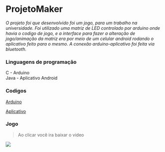 # ProjetoMaker
<i>O projeto foi que desenvolvido foi um jogo, para um trabalho na universidade.
Foi utilizado uma matriz de LED controlado por arduino onde havia o codigo de jogo, e a interface para fazer a alteração de jogo/animação da matriz era por meio de um celular android rodando o aplicativo feito para o mesmo.
A conexão arduino-aplicativo foi feita via bluetooth.</i>


### Linguagens de programação
C - Arduino<br>
Java - Aplicativo Android

### Codigos
[Arduino](https://github.com/filipebsmaia/ProjetoMaker/tree/master/arduino)

[Aplicativo](https://github.com/filipebsmaia/ProjetoMaker/tree/master/app)

### Jogo
> Ao clicar você ira baixar o video
<a href="https://github.com/filipebsmaia/ProjetoMaker/blob/master/video/maker.mp4?raw=true">
  <img src="https://image.prntscr.com/image/dtzo0EwCQW_gPjucGMyE-A.png"/>
</a>
